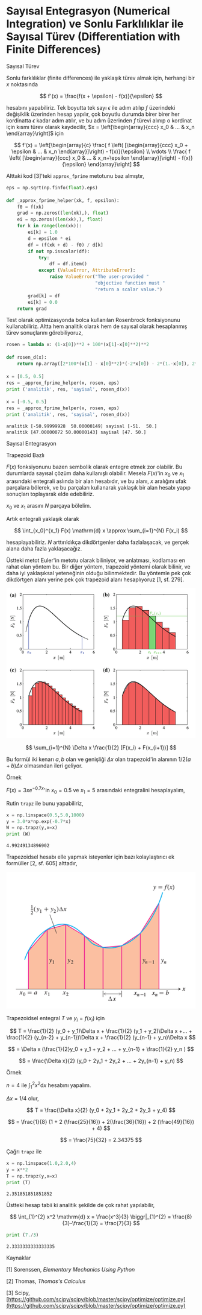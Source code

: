 # Sayısal Entegrasyon (Numerical Integration) ve Sonlu Farklılıklar ile Sayısal Türev (Differentiation with Finite Differences)

Sayısal Türev

Sonlu farklılıklar (finite differences) ile yaklaşık türev almak için,
herhangi bir $x$ noktasında

$$
f'(x) = \frac{f(x + \epsilon) - f(x)}{\epsilon}
$$

hesabını yapabiliriz. Tek boyutta tek sayı $\epsilon$ ile adım atılıp $f$
üzerindeki değişiklik üzerinden hesap yapılır, çok boyutlu durumda birer
birer her kordinatta $\epsilon$ kadar adım atılır, ve bu adım üzerinden $f$
türevi alınıp o kordinat için kısmı türev olarak kaydedilir, $x =
\left[\begin{array}{ccc} x_0 & ... & x_n \end{array}\right]$ için

$$
f'(x) = \left[\begin{array}{c}
\frac{ f \left( [\begin{array}{ccc} x_0 + \epsilon & ... & x_n \end{array}]\right) - f(x)}{\epsilon} \\
\vdots \\
\frac{ f \left( [\begin{array}{ccc} x_0  & ... & x_n+\epsilon \end{array}]\right) - f(x)}{\epsilon} 
\end{array}\right]
$$

Alttaki kod [3]'teki `approx_fprime` metotunu
baz almıştır, 

```python
eps = np.sqrt(np.finfo(float).eps)

def _approx_fprime_helper(xk, f, epsilon):
    f0 = f(xk)
    grad = np.zeros((len(xk),), float)
    ei = np.zeros((len(xk),), float)
    for k in range(len(xk)):
        ei[k] = 1.0
        d = epsilon * ei
        df = (f(xk + d) - f0) / d[k]
        if not np.isscalar(df):
            try:
                df = df.item()
            except (ValueError, AttributeError):
                raise ValueError("The user-provided "
                                 "objective function must "
                                 "return a scalar value.")
        grad[k] = df
        ei[k] = 0.0
    return grad
```

Test olarak optimizasyonda bolca kullanılan Rosenbrock fonksiyonunu
kullanabiliriz. Altta hem analitik olarak hem de sayısal olarak hesaplanmış
türev sonuçlarını görebiliyoruz,

```python
rosen = lambda x: (1-x[0])**2 + 100*(x[1]-x[0]**2)**2

def rosen_d(x):
    return np.array([2*100*(x[1] - x[0]**2)*(-2*x[0]) - 2*(1.-x[0]), 2*100*(x[1]-x[0]**2)])

x = [0.5, 0.5]
res = _approx_fprime_helper(x, rosen, eps)
print ('analitik', res, 'sayisal', rosen_d(x))

x = [-0.5, 0.5]
res = _approx_fprime_helper(x, rosen, eps)
print ('analitik', res, 'sayisal', rosen_d(x))
```

```text
analitik [-50.99999928  50.00000149] sayisal [-51.  50.]
analitik [47.00000072 50.00000143] sayisal [47. 50.]
```

Sayısal Entegrasyon

Trapezoid Bazlı

$F(x)$ fonksiyonunu bazen sembolik olarak entegre etmek zor olabilir. Bu
durumlarda sayısal çözüm daha kullanışlı olabilir. Mesela $F(x)$'in $x_0$
ve $x_1$ arasındaki entegrali aslında bir alan hesabıdır, ve bu alanı, $x$
aralığını ufak parçalara bölerek, ve bu parçaları kullanarak yaklaşık bir
alan hesabı yapıp sonuçları toplayarak elde edebiliriz. 

$x_0$ ve $x_1$ arasını $N$ parçaya bölelim. 

Artık entegrali yaklaşık olarak 

$$
\int_{x_0}^{x_1} F(x) \mathrm{d} x \approx \sum_{i=1}^{N} F(x_i)
$$

hesaplayabiliriz. $N$ arttırıldıkça dikdörtgenler daha fazlalaşacak, ve
gerçek alana daha fazla yaklaşacağız. 

Üstteki metot Euler'in metotu olarak biliniyor, ve anlatması, kodlaması en rahat
olan yöntem bu. Bir diğer yöntem, trapezoid yöntemi olarak bilinir, ve daha iyi
yaklaşıksal yeteneğinin olduğu bilinmektedir. Bu yöntemle pek çok dikdörtgen
alanı yerine pek çok trapezoid alanı hesaplıyoruz [1, sf. 279].

![](compscieng_app01numint_01.png)

$$
\sum_{i=1}^{N} \Delta x \frac{1}{2} [F(x_i) + F(x_{i+1})]
$$

Bu formül iki kenarı $a,b$ olan ve genişliği $\Delta x$ olan trapezoid'in
alanının $1/2(a+b)\Delta x$ olmasından ileri geliyor.

Örnek

$F(x) = 3 x e^{-0.7 x}$'in $x_0=0.5$ ve $x_1=5$ arasındaki entegralini
hesaplayalım,

Rutin `trapz` ile bunu yapabiliriz,

```python
x = np.linspace(0.5,5.0,1000)
y = 3.0*x*np.exp(-0.7*x)
W = np.trapz(y,x=x)
print (W)
```

```text
4.99249134896902
```

Trapezoidsel hesabı elle yapmak isteyenler için bazı kolaylaştırıcı ek
formüller [2, sf. 605] alttadır,

![](compscieng_app01numint_02.png)

Trapezoidsel entegral $T$ ve $y_i = f(x_i)$ için 

$$
T = \frac{1}{2} (y_0 + y_1)\Delta x + \frac{1}{2} (y_1 + y_2)\Delta x +... +
\frac{1}{2} (y_{n-2} + y_{n-1})\Delta x + \frac{1}{2} (y_{n-1} + y_n)\Delta x
$$

$$
= \Delta x (\frac{1}{2}y_0 + y_1 + y_2 + ... + y_{n-1} + \frac{1}{2} y_n )
$$

$$
= \frac{\Delta x}{2} (y_0 + 2y_1 + 2y_2 + ... + 2y_{n-1} + y_n)
$$

Örnek

$n=4$ ile  $\int_{1}^{2} x^2 \mathrm{d} x$ hesabını yapalım. 

$\Delta x$ = 1/4 olur,

$$
T = \frac{\Delta x}{2} (y_0 + 2y_1 + 2y_2 + 2y_3 + y_4)
$$

$$
= \frac{1}{8} (1 + 2 (\frac{25}{16}) + 2(\frac{36}{16}) + 2 (\frac{49}{16}) + 4)
$$

$$
= \frac{75}{32} = 2.34375
$$

Çağrı `trapz` ile

```python
x = np.linspace(1.0,2.0,4)
y = x**2
T = np.trapz(y,x=x)
print (T)
```

```text
2.351851851851852
```

Üstteki hesap tabii ki analitik şekilde de çok rahat yapılabilir, 

$$
\int_{1}^{2} x^2 \mathrm{d} x = \frac{x^3}{3} \biggr|_{1}^{2} = 
\frac{8}{3}-\frac{1}{3} = 
\frac{7}{3}
$$

```python
print (7./3)
```

```text
2.3333333333333335
```

Kaynaklar

[1] Sorenssen, *Elementary Mechanics Using Python*

[2] Thomas, *Thomas's Calculus*

[3] Scipy,
    [https://github.com/scipy/scipy/blob/master/scipy/optimize/optimize.py](https://github.com/scipy/scipy/blob/master/scipy/optimize/optimize.py)


